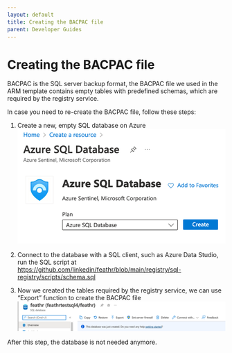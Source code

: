 ```yaml
---
layout: default
title: Creating the BACPAC file
parent: Developer Guides
---
```


# Creating the BACPAC file

BACPAC is the SQL server backup format, the BACPAC file we used in the ARM template contains empty tables with predefined schemas, which are required by the registry service. 

In case you need to re-create the BACPAC file, follow these steps: 

1. Create a new, empty SQL database on Azure 
![Create Empty Database](../images/bacpac-sql-database.png)

2. Connect to the database with a SQL client, such as Azure Data Studio, run the SQL script at https://github.com/linkedin/feathr/blob/main/registry/sql-registry/scripts/schema.sql 

3. Now we created the tables required by the registry service, we can use “Export” function to create the BACPAC file 
![Bacpac Export UI](../images/bacpac-export.png)

After this step, the database is not needed anymore. 
